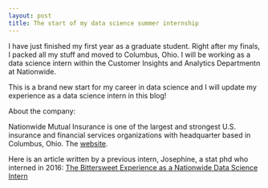 ```yaml
---
layout: post
title: The start of my data science summer internship
---
```


I have just finished my first year as a graduate student. Right after my finals, I packed all my stuff and moved to Columbus, Ohio. I will be working as a data science intern within the Customer Insights and Analytics Departmentn at Nationwide.

This is a brand new start for my career in data science and I will update my experience as a data science intern in this blog!

About the company:

Nationwide Mutual Insurance is one of the largest and strongest U.S. insurance and financial services organizations with headquarter based in Columbus, Ohio. The [website](https://www.nationwide.com).

Here is an article written by a previous intern, Josephine, a stat phd who interned in 2016:
[The Bittersweet Experience as a Nationwide Data Science Intern](https://www.linkedin.com/pulse/bittersweet-experience-nationwide-data-science-intern-akosa/) 


